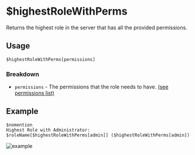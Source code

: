 # $highestRoleWithPerms
Returns the highest role in the server that has all the provided permissions.

## Usage
```
$highestRoleWithPerms[permissions]
```

### Breakdown
- `permissions` - The permissions that the role needs to have.  [(see permissions list)](/src/resources/permissions.md)

## Example
```
$nomention
Highest Role with Administrator:  $roleName[$highestRoleWithPerms[admin]] ($highestRoleWithPerms[admin])
```

![example](https://user-images.githubusercontent.com/69215413/123514351-a4802c80-d660-11eb-9ff1-3270e561982a.png)
